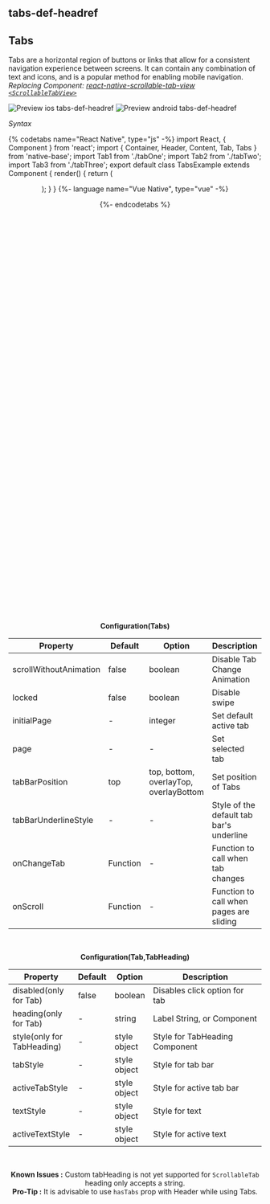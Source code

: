 ## tabs-def-headref
## Tabs

Tabs are a horizontal region of buttons or links that allow for a consistent navigation experience between screens. It can contain any combination of text and icons, and is a popular method for enabling mobile navigation.<br />
*Replacing Component: [react-native-scrollable-tab-view <code>&lt;ScrollableTabView></code>](https://github.com/brentvatne/react-native-scrollable-tab-view)*


![Preview ios tabs-def-headref](https://github.com/GeekyAnts/NativeBase-KitchenSink/raw/v2.6.1/screenshots/ios/tabs-basic.gif)
![Preview android tabs-def-headref](https://github.com/GeekyAnts/NativeBase-KitchenSink/raw/v2.6.1/screenshots/android/tabs-basic.gif)

*Syntax*

{% codetabs name="React Native", type="js" -%}
import React, { Component } from 'react';
import { Container, Header, Content, Tab, Tabs } from 'native-base';
import Tab1 from './tabOne';
import Tab2 from './tabTwo';
import Tab3 from './tabThree';
export default class TabsExample extends Component {
  render() {
    return (
      <Container>
        <Header hasTabs />
        <Tabs>
          <Tab heading="Tab1">
            <Tab1 />
          </Tab>
          <Tab heading="Tab2">
            <Tab2 />
          </Tab>
          <Tab heading="Tab3">
            <Tab3 />
          </Tab>
        </Tabs>
      </Container>
    );
  }
}
{%- language name="Vue Native", type="vue" -%}
<template>
  <nb-container>
    <nb-header hasTabs/>
    <nb-tabs>
      <nb-tab heading="Tab1">
        <tab-one />
      </nb-tab>
      <nb-tab heading="Tab2">
        <tab-two />
      </nb-tab>
       <nb-tab heading="Tab3">
        <tab-three />
      </nb-tab>
    </nb-tabs>
  </nb-container>
</template>
<script>
import TabOne from "./components/tabOne";
import TabTwo from "./components/tabTwo";
import TabThree from "./components/tabThree";
export default {
  components: { TabOne, TabTwo, TabThree }
};
</script>
{%- endcodetabs %}
 <p>
    <div id="" class="mobileDevice" style="background: url(&quot;https://docs.nativebase.io/docs/assets/iosphone.png&quot;) no-repeat; padding: 63px 20px 100px 15px; width: 292px; height: 600px;margin:0 auto;float:none;">
        <img src="https://raw.githubusercontent.com/GeekyAnts/NativeBase-KitchenSink/v2.6.1/screenshots/ios/tabs-basic.gif" alt="" style="display:block !important" />
    </div>
</p>
<br />

**Configuration(Tabs)**

<table class="table table-bordered">
        <thead>
            <tr>
                <th>Property</th>
                <th>Default</th>
                <th>Option</th>
                <th width="50%">Description</th>
            </tr>
        </thead>
        <tbody>
           <tr>
                <td>scrollWithoutAnimation</td>
                <td> false </td>
                <td> boolean </td>
                <td>
                    Disable Tab Change Animation
                </td>
            </tr>
            <tr>
                <td>locked</td>
                <td> false </td>
                <td> boolean </td>
                <td>
                    Disable swipe
                </td>
            </tr>
            <tr>
                <td>initialPage</td>
                <td> - </td>
                <td> integer </td>
                <td>
                    Set default active tab
                </td>
            </tr>
            <tr>
                <td>page</td>
                <td> - </td>
                <td> - </td>
                <td>
                    Set selected tab
                </td>
            </tr>
            <tr>
                <td>tabBarPosition</td>
                <td> top </td>
                <td> top, bottom, overlayTop, overlayBottom </td>
                <td>
                    Set position of Tabs
                </td>
            </tr>
            <tr>
                <td>tabBarUnderlineStyle</td>
                <td> - </td>
                <td> - </td>
                <td>
                    Style of the default tab bar's underline
                </td>
            </tr>
            <tr>
                <td>onChangeTab</td>
                <td>Function</td>
                <td> - </td>
                <td>
                    Function to call when tab changes
                </td>
            </tr>
            <tr>
                <td>onScroll</td>
                <td>Function</td>
                <td> - </td>
                <td>
                    Function to call when pages are sliding
                </td>
            </tr>
        </tbody>
    </table><br />

**Configuration(Tab,TabHeading)**    

<table class="table table-bordered">
    <thead>
        <tr>
            <th>Property</th>
            <th>Default</th>
            <th>Option</th>
            <th width="50%">Description</th>
        </tr>
    </thead>
    <tbody>
        <tr>
            <td>disabled(only for Tab)</td>
            <td> false </td>
            <td> boolean </td>
            <td>
               Disables click option for tab
            </td>
        </tr>
        <tr>
            <td>heading(only for Tab)</td>
            <td> - </td>
            <td> string </td>
            <td>
                Label String, or Component
            </td>
        </tr>
        <tr>
            <td>style(only for TabHeading)</td>
            <td> - </td>
            <td> style object </td>
            <td>
                Style for TabHeading Component
            </td>
        </tr>
        <tr>
            <td>tabStyle</td>
            <td> - </td>
            <td> style object </td>
            <td>
                Style for tab bar
            </td>
        </tr>
        <tr>
            <td>activeTabStyle</td>
            <td> - </td>
            <td> style object </td>
            <td>
                Style for active tab bar
            </td>
        </tr>
        <tr>
            <td>textStyle</td>
            <td> - </td>
            <td> style object </td>
            <td>
                Style for text
            </td>
        </tr>
        <tr>
            <td>activeTextStyle</td>
            <td> - </td>
            <td> style object </td>
            <td>
                Style for active text
            </td>
        </tr>
    </tbody>
</table><br />


**Known Issues :** Custom tabHeading is not yet supported for <code>ScrollableTab</code> heading only accepts a string. <br />
**Pro-Tip :** It is advisable to use <code>hasTabs</code> prop with Header while using Tabs. <br />
